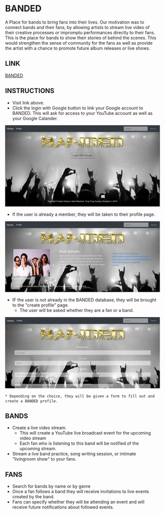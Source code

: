 # BANDED
A Place for bands to bring fans into their lives.
Our motivation was to connect bands and their fans, by allowing artists to stream live video of their creative processes or impromptu performances directly to their fans. This is the place for bands to show their stories of behind the scenes.
This would strengthen the sense of community for the fans as well as provide the artist with a chance to promote future album releases or live shows.


## LINK
[BANDED](https://banded.herokuapp.com/ "BANDED")

## INSTRUCTIONS
  * Visit link above.
  * Click the login with Google button to link your Google account to BANDED. This will ask for access to your YouTube account as well as     your Google Calander.
  
  ![image showing heroku deployment](public/assets/images/login.png)
  
  * If the user is already a member, they will be taken to their profile page.
  
  ![image showing heroku deployment](public/assets/images/banded.PNG)
  
  * IF the user is not already in the BANDED database, they will be brought to the "create profile" page.
    * The user will be asked whether they are a fan or a band.
    
  ![image showing heroku deployment](public/assets/images/banded_form.PNG)
    
    * Depending on the choice, they will be given a form to fill out and create a BANDED profile.
    
   

## BANDS
  * Create a live video stream.
    * This will create a YouTube live broadcast event for the upcoming video stream
    * Each fan who is listening to this band will be notified of the upcoming stream.
  * Stream a live band practice, song writing session, or intimate "livingroom show" to your fans.

## FANS
  * Search for bands by name or by genre
  * Once a fan follows a band they will receive invitations to live events created by the band.
  * Fans can specify whether they will be attending an event and will receive future notifications about followed events. 
